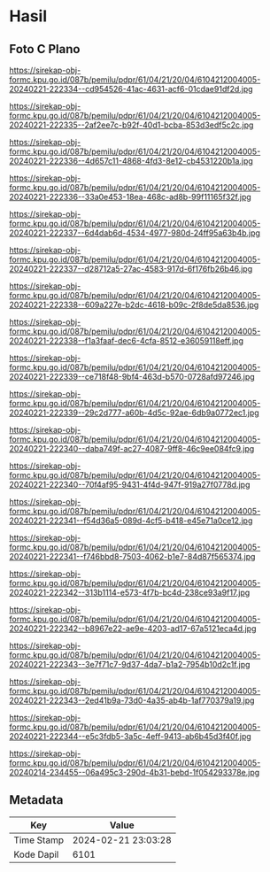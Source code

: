 # Hasil

## Foto C Plano

https://sirekap-obj-formc.kpu.go.id/087b/pemilu/pdpr/61/04/21/20/04/6104212004005-20240221-222334--cd954526-41ac-4631-acf6-01cdae91df2d.jpg

https://sirekap-obj-formc.kpu.go.id/087b/pemilu/pdpr/61/04/21/20/04/6104212004005-20240221-222335--2af2ee7c-b92f-40d1-bcba-853d3edf5c2c.jpg

https://sirekap-obj-formc.kpu.go.id/087b/pemilu/pdpr/61/04/21/20/04/6104212004005-20240221-222336--4d657c11-4868-4fd3-8e12-cb4531220b1a.jpg

https://sirekap-obj-formc.kpu.go.id/087b/pemilu/pdpr/61/04/21/20/04/6104212004005-20240221-222336--33a0e453-18ea-468c-ad8b-99f11165f32f.jpg

https://sirekap-obj-formc.kpu.go.id/087b/pemilu/pdpr/61/04/21/20/04/6104212004005-20240221-222337--6d4dab6d-4534-4977-980d-24ff95a63b4b.jpg

https://sirekap-obj-formc.kpu.go.id/087b/pemilu/pdpr/61/04/21/20/04/6104212004005-20240221-222337--d28712a5-27ac-4583-917d-6f176fb26b46.jpg

https://sirekap-obj-formc.kpu.go.id/087b/pemilu/pdpr/61/04/21/20/04/6104212004005-20240221-222338--609a227e-b2dc-4618-b09c-2f8de5da8536.jpg

https://sirekap-obj-formc.kpu.go.id/087b/pemilu/pdpr/61/04/21/20/04/6104212004005-20240221-222338--f1a3faaf-dec6-4cfa-8512-e36059118eff.jpg

https://sirekap-obj-formc.kpu.go.id/087b/pemilu/pdpr/61/04/21/20/04/6104212004005-20240221-222339--ce718f48-9bf4-463d-b570-0728afd97246.jpg

https://sirekap-obj-formc.kpu.go.id/087b/pemilu/pdpr/61/04/21/20/04/6104212004005-20240221-222339--29c2d777-a60b-4d5c-92ae-6db9a0772ec1.jpg

https://sirekap-obj-formc.kpu.go.id/087b/pemilu/pdpr/61/04/21/20/04/6104212004005-20240221-222340--daba749f-ac27-4087-9ff8-46c9ee084fc9.jpg

https://sirekap-obj-formc.kpu.go.id/087b/pemilu/pdpr/61/04/21/20/04/6104212004005-20240221-222340--70f4af95-9431-4f4d-947f-919a27f0778d.jpg

https://sirekap-obj-formc.kpu.go.id/087b/pemilu/pdpr/61/04/21/20/04/6104212004005-20240221-222341--f54d36a5-089d-4cf5-b418-e45e71a0ce12.jpg

https://sirekap-obj-formc.kpu.go.id/087b/pemilu/pdpr/61/04/21/20/04/6104212004005-20240221-222341--f746bbd8-7503-4062-b1e7-84d87f565374.jpg

https://sirekap-obj-formc.kpu.go.id/087b/pemilu/pdpr/61/04/21/20/04/6104212004005-20240221-222342--313b1114-e573-4f7b-bc4d-238ce93a9f17.jpg

https://sirekap-obj-formc.kpu.go.id/087b/pemilu/pdpr/61/04/21/20/04/6104212004005-20240221-222342--b8967e22-ae9e-4203-ad17-67a5121eca4d.jpg

https://sirekap-obj-formc.kpu.go.id/087b/pemilu/pdpr/61/04/21/20/04/6104212004005-20240221-222343--3e7f71c7-9d37-4da7-b1a2-7954b10d2c1f.jpg

https://sirekap-obj-formc.kpu.go.id/087b/pemilu/pdpr/61/04/21/20/04/6104212004005-20240221-222343--2ed41b9a-73d0-4a35-ab4b-1af770379a19.jpg

https://sirekap-obj-formc.kpu.go.id/087b/pemilu/pdpr/61/04/21/20/04/6104212004005-20240221-222344--e5c3fdb5-3a5c-4eff-9413-ab6b45d3f40f.jpg

https://sirekap-obj-formc.kpu.go.id/087b/pemilu/pdpr/61/04/21/20/04/6104212004005-20240214-234455--06a495c3-290d-4b31-bebd-1f054293378e.jpg


## Metadata

| Key        | Value               |
| ---------- | ------------------- |
| Time Stamp | 2024-02-21 23:03:28 |
| Kode Dapil | 6101                |



